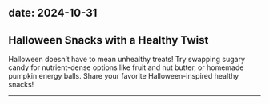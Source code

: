 date: 2024-10-31
---

## Halloween Snacks with a Healthy Twist  
Halloween doesn’t have to mean unhealthy treats! Try swapping sugary candy for nutrient-dense options like fruit and nut butter, or homemade pumpkin energy balls. Share your favorite Halloween-inspired healthy snacks!

---
